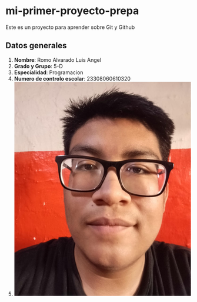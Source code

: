 # mi-primer-proyecto-prepa
Este es un proyecto para aprender sobre Git y Github
## Datos generales
1. **Nombre**: Romo Alvarado Luis Angel
2. **Grado y Grupo**: 5-D
3. **Especialidad**: Programacion
4. **Numero de controlo escolar**: 23308060610320
5. ![Yo](yo.jpeg)
